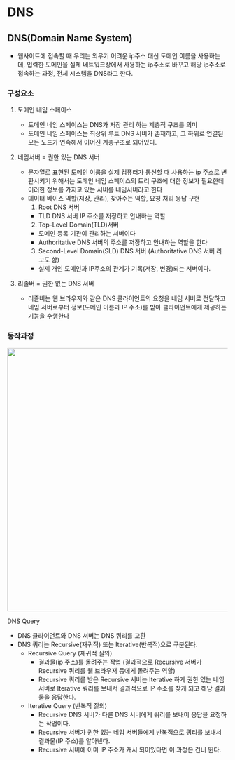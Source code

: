 # DNS

## DNS(Domain Name System)

- 웹사이트에 접속할 때 우리는 외우기 어려운 ip주소 대신 도메인 이름을 사용하는데, 입력한 도메인을 실제 네트워크상에서 사용하는 ip주소로 바꾸고 해당 ip주소로 접속하는 과정, 전체 시스템을 DNS라고 한다.

### 구성요소

1. 도메인 네임 스페이스


    - 도메인 네임 스페이스는 DNS가 저장 관리 하는 계층적 구조를 의미
    - 도메인 네임 스페이스는 최상위 루트 DNS 서버가 존재하고, 그 하위로 연결된 모든 노드가 연속해서 이어진 계층구조로 되어있다.

2. 네임서버 = 권한 있는 DNS 서버


    - 문자열로 표현된 도메인 이름을 실제 컴퓨터가 통신할 때 사용하는 ip 주소로 변환시키기 위해서는 도메인 네임 스페이스의 트리 구조에 대한 정보가 필요한데 이러한 정보를 가지고 있는 서버를 네임서버라고 한다
    - 데이터 베이스 역할(저장, 관리), 찾아주는 역할, 요청 처리 응답 구현
      1. Root DNS 서버
        - TLD DNS 서버 IP 주소를 저장하고 안내하는 역할
      2. Top-Level Domain(TLD)서버
        - 도메인 등록 기관이 관리하는 서버이다
        - Authoritative DNS 서버의 주소를 저장하고 안내하는 역할을 한다
      3. Second-Level Domain(SLD) DNS 서버 (Authoritative DNS 서버 라고도 함)
        - 실제 개인 도메인과 IP주소의 관계가 기록(저장, 변경)되는 서버이다.

3. 리졸버 = 권한 없는 DNS 서버


    - 리졸버는 웹 브라우저와 같은 DNS 클라이언트의 요청을 네임 서버로 전달하고 네임 서버로부터 정보(도메인 이름과 IP 주소)를 받아 클라이언트에게 제공하는 기능을 수행한다

### 동작과정

<img width ='600' src ='https://user-images.githubusercontent.com/76610357/224211985-abe9ccce-c708-4f3c-acea-bbc321b24fd2.png'>

DNS Query

- DNS 클라이언트와 DNS 서버는 DNS 쿼리를 교환
- DNS 쿼리는 Recursive(재귀적) 또는 Iterative(반복적)으로 구분된다.
  - Recursive Query (재귀적 질의)
    - 결과물(ip 주소)를 돌려주는 작업 (결과적으로 Recursive 서버가 Recursive 쿼리를 웹 브라우저 등에게 돌려주는 역할)
    - Recursive 쿼리를 받은 Recursive 서버는 Iterative 하게 권한 있는 네임 서버로 Iterative 쿼리를 보내서 결과적으로 IP 주소를 찾게 되고 해당 결과물을 응답한다.
  - Iterative Query (반복적 질의)
    - Recursive DNS 서버가 다른 DNS 서버에게 쿼리를 보내어 응답을 요청하는 작업이다.
    - Recursive 서버가 권한 있는 네임 서버들에게 반복적으로 쿼리를 보내서 결과물(IP 주소)를 알아낸다.
    - Recursive 서버에 이미 IP 주소가 캐시 되어있다면 이 과정은 건너 뛴다.
